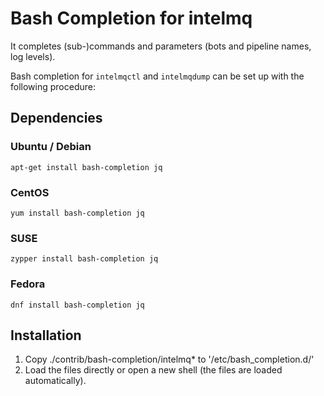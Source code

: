 <!--
SPDX-FileCopyrightText: 2017 Sebastian Wagner

SPDX-License-Identifier: AGPL-3.0-or-later
-->

# Bash Completion for intelmq

It completes (sub-)commands and parameters (bots and pipeline names, log levels).

Bash completion for `intelmqctl` and `intelmqdump` can be set up with the following procedure:

## Dependencies

### Ubuntu / Debian

    apt-get install bash-completion jq

### CentOS

    yum install bash-completion jq

### SUSE

    zypper install bash-completion jq

### Fedora

    dnf install bash-completion jq

## Installation

1. Copy ./contrib/bash-completion/intelmq* to '/etc/bash_completion.d/'
2. Load the files directly or open a new shell (the files are loaded automatically).
